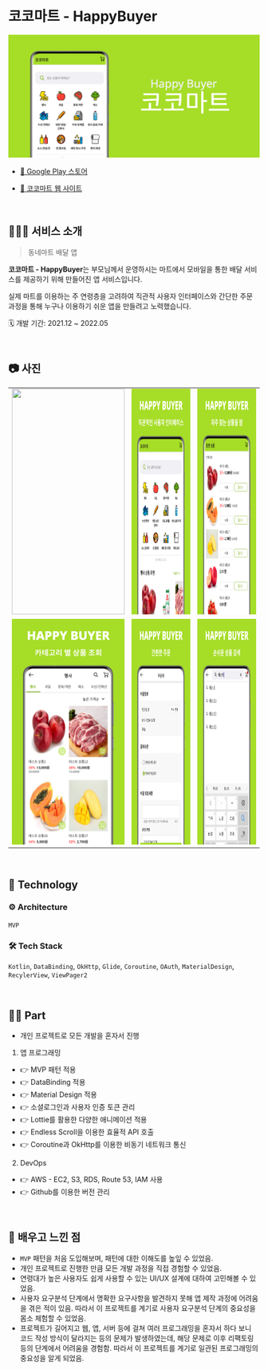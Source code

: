# **코코마트 - HappyBuyer**

![앱 그래픽 이미지](https://github.com/younhwan97/happy-buyer-app/blob/develop/happy_buyer_app_graphic_img.png?raw=true)

- [🔗 Google Play 스토어](https://play.google.com/store/apps/details?id=kr.co.younhwan.happybuyer)

- [🔗 코코마트 웹 사이트](http://happybuyer.co.kr)

<br>

## 💁🏻‍♂️ 서비스 소개

> 동네마트 배달 앱

**코코마트 - HappyBuyer**는 부모님께서 운영하시는 마트에서 모바일을 통한 배달 서비스를 제공하기 위해 만들어진 앱 서비스입니다. 

실제 마트를 이용하는 주 연령층을 고려하여 직관적 사용자 인터페이스와 간단한 주문 과정을 통해 누구나 이용하기 쉬운 앱을 만들려고 노력했습니다.

🗓 개발 기간: 2021.12 ~ 2022.05

<br>

## 📷 사진

<table>
  <tr>
    <td><img width="226px" height="452px" src="https://github.com/younhwan97/happy-buyer-app/blob/develop/happy_buyer_app_screen_shot.gif?raw=true"/></td>
    <td><img width="226px" height="452px" src="https://github.com/younhwan97/happy-buyer-app/blob/develop/happy_buyer_app_screen_shot_1.png?raw=true"/></td>
    <td><img width="226px" height="452px" src="https://github.com/younhwan97/happy-buyer-app/blob/develop/happy_buyer_app_screen_shot_2.png?raw=true"/></td>
  </tr>
  <tr>
     <td><img width="226px" height="452px" src="https://github.com/younhwan97/happy-buyer-app/blob/develop/happy_buyer_app_screen_shot_3.png?raw=true"/></td>
    <td><img width="226px" height="452px" src="https://github.com/younhwan97/happy-buyer-app/blob/develop/happy_buyer_app_screen_shot_4.png?raw=true"/></td>
    <td><img width="226px" height="452px" src="https://github.com/younhwan97/happy-buyer-app/blob/develop/happy_buyer_app_screen_shot_5.png?raw=true"/></td>
  </tr>    
 </table>

<br>

## 🚀 Technology

### ⚙️ Architecture

`MVP`

### 🛠 Tech Stack

`Kotlin`, `DataBinding`, `OkHttp`, `Glide`, `Coroutine`, `OAuth`, `MaterialDesign`, `RecylerView`, `ViewPager2`

<br>

## 🤚🏻 Part

- 개인 프로젝트로 모든 개발을 혼자서 진행

1. 앱 프로그래밍
  - 👉 MVP 패턴 적용
  - 👉 DataBinding 적용
  - 👉 Material Design 적용
  - 👉 소셜로그인과 사용자 인증 토큰 관리
  - 👉 Lottie를 활용한 다양한 애니메이션 적용
  - 👉 Endless Scroll을 이용한 효율적 API 호출
  - 👉 Coroutine과 OkHttp를 이용한 비동기 네트워크 통신

2. DevOps
  - 👉 AWS - EC2, S3, RDS, Route 53, IAM 사용
  - 👉 Github를 이용한 버전 관리

<br>

## 🤔 배우고 느낀 점

- `MVP` 패턴을 처음 도입해보며, 패턴에 대한 이해도를 높잎 수 있었음.
- 개인 프로젝트로 진행한 만큼 모든 개발 과정을 직접 경험할 수 있었음.
- 연령대가 높은 사용자도 쉽게 사용할 수 있는 UI/UX 설계에 대하여 고민해볼 수 있었음.
- 사용자 요구분석 단계에서 명확한 요구사항을 발견하지 못해 앱 제작 과정에 어려움을 겪은 적이 있음. 따라서 이 프로젝트를 계기로 사용자 요구분석 단계의 중요성을 몸소 체험할 수 있었음.
- 프로젝트가 길어지고 웹, 앱, 서버 등에 걸쳐 여러 프로그래밍을 혼자서 하다 보니 코드 작성 방식이 달라지는 등의 문제가 발생하였는데, 해당 문제로 이후 리팩토링 등의 단계에서 어려움을 경험함. 따라서 이 프로젝트를 계기로 일관된 프로그래밍의 중요성을 알게 되었음.
